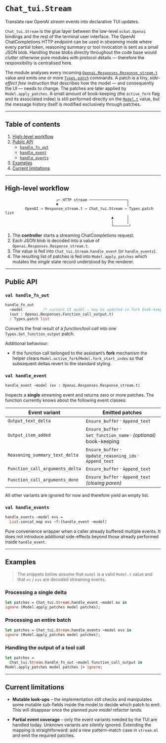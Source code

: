 # `Chat_tui.Stream`

Translate raw OpenAI *stream* events into declarative TUI updates.

`Chat_tui.Stream` is the glue layer between the low-level
`ochat.Openai` bindings and the rest of the terminal user interface.  The
OpenAI ChatCompletions HTTP endpoint can be used in *streaming* mode where
every partial token, reasoning summary or tool invocation is sent as a
small JSON blob.  Handling those blobs directly throughout the code base
would clutter otherwise pure modules with protocol details — therefore the
responsibility is centralised here.

The module analyses every incoming
[`Openai.Responses.Response_stream.t`](https://bridge-between-odoc-and-web/)
value and emits one or more [`Types.patch`](../types.doc.md) commands.  A
patch is a tiny, *side-effect free* instruction that describes how the
model — and consequently the UI — needs to change.  The patches are later
applied by `Model.apply_patches`.  A small amount of book-keeping (the
`active_fork` flag and its associated index) is still performed directly on
the [`Model.t`](./model.doc.md) value, but the message history itself is
modified exclusively through patches.

---

## Table of contents

1. [High-level workflow](#high-level-workflow)
2. [Public API](#public-api)
   * [`handle_fn_out`](#val-handle_fn_out)
   * [`handle_event`](#val-handle_event)
   * [`handle_events`](#val-handle_events)
3. [Examples](#examples)
4. [Current limitations](#current-limitations)

---

## High-level workflow

```text
                       ┌─ HTTP stream ─────────────────┐
                       ▼                               │
         OpenAI → Response_stream.t → Chat_tui.Stream → Types.patch list
                                                ▲      │
                                                │      │
                                                └───────┘
```

1. The **controller** starts a streaming ChatCompletions request.
2. Each JSON blob is decoded into a value of
   `Openai.Responses.Response_stream.t`.
3. The value is fed into `Chat_tui.Stream.handle_event` (or
   `handle_events`).
4. The resulting list of patches is fed into `Model.apply_patches` which
   mutates the *single* state record understood by the renderer.

---

## Public API

### `val handle_fn_out`

```ocaml
handle_fn_out
  ~model         (* current UI model – may be updated in fork book-keeping *)
  (out : Openai.Responses.Function_call_output.t)
  : Types.patch list
```

Converts the final result of a *function/tool call* into one
`Types.Set_function_output` patch.

Additional behaviour:

* If the function call belonged to the assistant’s **fork** mechanism the
  helper clears `Model.active_fork`/`Model.fork_start_index` so that
  subsequent deltas revert to the standard styling.

### `val handle_event`

```ocaml
handle_event ~model (ev : Openai.Responses.Response_stream.t)
```

Inspects a **single** streaming event and returns zero or more patches.  The
function currently knows about the following event classes:

| Event variant | Emitted patches |
| ------------- | -------------- |
| `Output_text_delta` | `Ensure_buffer` · `Append_text` |
| `Output_item_added` | `Ensure_buffer` · `Set_function_name` · *(optional)* book-keeping |
| `Reasoning_summary_text_delta` | `Ensure_buffer` · `Update_reasoning_idx` · `Append_text` |
| `Function_call_arguments_delta` | `Ensure_buffer` · `Append_text` |
| `Function_call_arguments_done`  | `Ensure_buffer` · `Append_text` *(closing paren)* |

All other variants are ignored for now and therefore yield an empty list.

### `val handle_events`

```ocaml
handle_events ~model evs =
  List.concat_map evs ~f:(handle_event ~model)
```

Pure convenience wrapper when a caller already buffered multiple events.  It
does not introduce additional side-effects beyond those already performed
inside `handle_event`.

---

## Examples

> The snippets below assume that `model` is a valid `Model.t` value and
> that `ev` / `evs` are decoded streaming events.

### Processing a single delta

```ocaml
let patches = Chat_tui.Stream.handle_event ~model ev in
ignore (Model.apply_patches model patches);
```

### Processing an entire batch

```ocaml
let patches = Chat_tui.Stream.handle_events ~model evs in
ignore (Model.apply_patches model patches);
```

### Handling the output of a tool call

```ocaml
let patches =
  Chat_tui.Stream.handle_fn_out ~model function_call_output in
Model.apply_patches model patches |> ignore;
```

---

## Current limitations

* **Mutable look-ups** – the implementation still checks and manipulates
  some mutable sub-fields inside the model to decide which patch to emit.
  This will disappear once the planned *pure model* refactor lands.

* **Partial event coverage** – only the event variants needed by the TUI are
  handled today.  Unknown variants are silently ignored.  Extending the
  mapping is straightforward: add a new pattern-match case in
  `stream.ml` and emit the required patches.

